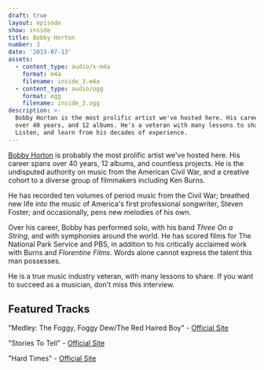 ```yaml
---
draft: true
layout: episode
show: inside
title: Bobby Horton
number: 3
date: '2013-07-13'
assets:
  - content_type: audio/x-m4a
    format: m4a
    filename: inside_3.m4a
  - content_type: audio/ogg
    format: ogg
    filename: inside_3.ogg
description: >-
  Bobby Horton is the most prolific artist we've hosted here. His career spans
  over 40 years, and 12 albums. He's a veteran with many lessons to share.
  Listen, and learn from his decades of experience.
---
```

[Bobby Horton](http://bobbyhorton.com) is probably the most prolific artist we've hosted here. His career spans over 40 years, 12 albums, and countless projects. He is the undisputed authority on music from the American Civil War, and  a creative cohort to a diverse group of filmmakers including Ken Burns.

He has recorded ten volumes of period music from the Civil War; breathed new life into the music of America's first professional songwriter, Steven Foster; and occasionally, pens new melodies of his own.

Over his career, Bobby has performed solo, with his band *Three On a String*, and with symphonies around the world. He has scored films for The National Park Service and PBS, in addition to his critically acclaimed work with Burns and *Florentine Films*. Words alone cannot express the talent this man possesses.

He is a true music industry veteran, with many lessons to share. If you want to succeed as a musician, don't miss this interview.

## Featured Tracks

"Medley: The Foggy, Foggy Dew/The Red Haired Boy" - [Official Site](http://bobbyhorton.com/music/homespun-songs-great-smoky-mountains)

"Stories To Tell" - [Official Site](http://bobbyhorton.com/music/homespun-songs-apostle-islands)

"Hard Times" - [Official Site](http://bobbyhorton.com/music/homespun-songs-stephen-foster)